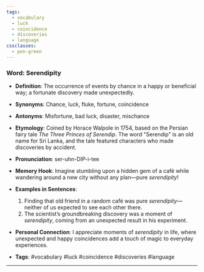 ```yaml
---
tags:
  - vocabulary
  - luck
  - coincidence
  - discoveries
  - language
cssclasses:
  - pen-green
---
```

### **Word**: Serendipity

- **Definition**: The occurrence of events by chance in a happy or beneficial way; a fortunate discovery made unexpectedly.

- **Synonyms**: Chance, luck, fluke, fortune, coincidence

- **Antonyms**: Misfortune, bad luck, disaster, mischance

- **Etymology**: Coined by Horace Walpole in 1754, based on the Persian fairy tale *The Three Princes of Serendip*. The word "Serendip" is an old name for Sri Lanka, and the tale featured characters who made discoveries by accident.

- **Pronunciation**: ser-uhn-DIP-i-tee

- **Memory Hook**: Imagine stumbling upon a hidden gem of a café while wandering around a new city without any plan—pure *serendipity*!

- **Examples in Sentences**:
  1. Finding that old friend in a random café was pure *serendipity*—neither of us expected to see each other there.
  2. The scientist’s groundbreaking discovery was a moment of *serendipity*, coming from an unexpected result in his experiment.

- **Personal Connection**: I appreciate moments of *serendipity* in life, where unexpected and happy coincidences add a touch of magic to everyday experiences.

- **Tags**: #vocabulary #luck #coincidence #discoveries #language

---
